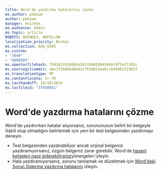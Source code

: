```yaml
---
title: Word'de yazdırma hatalarını çözme
ms.author: pebaum
author: pebaum
manager: mnirkhe
ms.audience: Admin
ms.topic: article
ROBOTS: NOINDEX, NOFOLLOW
localization_priority: Normal
ms.collection: Adm_O365
ms.custom:
- "3040"
- "9000585"
ms.openlocfilehash: 7503d2c018d6da56fc84028b4546b7df5e37285c
ms.sourcegitcommit: abe7f3bd6ed0a62cf618653aabccb99461519b5f
ms.translationtype: MT
ms.contentlocale: tr-TR
ms.lasthandoff: 10/10/2019
ms.locfileid: "37450041"
---
```

# <a name="resolving-print-failures-in-word"></a>Word'de yazdırma hatalarını çözme

Word'de yazdırırken hatalar alıyorsanız, sorununuzun belirli bir belgeyle ilişkili olup olmadığını belirlemek için yeni bir test belgesinden yazdırmayı deneyin.

- Test belgesinden yazdırabiliyor ancak orijinal belgenizi yazdıramıyorsanız, özgün belgeniz zarar görebilir. Word'de [hasarlı belgeleri nasıl giderebilirsiniz](https://docs.microsoft.com/office/troubleshoot/word/damaged-documents-in-word#update-microsoft-office-and-windows)yönergeleri izleyin.
- Hala yazdıramıyorsanız, sorunu tanılamak ve düzeltmek için [Word'deki Sorun Giderme yazdırma hatalarını](https://docs.microsoft.com/office/troubleshoot/word/print-failures-in-word) izleyin.